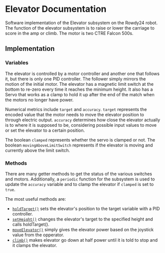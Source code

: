 # Elevator Documentation

Software implementation of the Elevator subsystem on the Rowdy24 robot. The function of the elevator subsystem is to raise or lower the carriage to score in the amp or climb. The motor is two CTRE Falcon 500s.

## Implementation

### Variables
The elevator is controlled by a motor controller and another one that follows it, but there is only one PID controller. The follower simply mirrors the motion of the initial motor. The elevator has a magnetic limit switch at the bottom to re-zero every time it reaches the minimum height. It also has a Servo that works as a clamp to hold it up after the end of the match when the motors no longer have power. 

Numerical metrics include `target` and `accuracy`. `target` represents the encoded value that the motor needs to move the elevator position to through electric output. `accuracy` determines how close the elevator actually is to where it is supposed to be, considering possible input values to move or set the elevator to a certain position. 

The boolean `clamped` represents whether the servo is clamped or not. The boolean `movingAboveLimitSwitch` represents if the elevator is moving and currently above the limit switch. 

### Methods
There are many getter methods to get the status of the various switches and motors. Additionally, a `periodic` function for the subsystem is used to update the `accuracy` variable and to clamp the elevator if `clamped` is set to `true`.

The most useful methods are: 
- [`holdTarget()`](../../src/main/java/frc/robot/subsystems/Elevator.java#L109) sets the elevator's position to the target variable with a PID controller. 
- [`setHeight()`](../../src/main/java/frc/robot/subsystems/Elevator.java#L150) changes the elevator's target to the specified height and calls holdTarget().
- [`moveElevator()`](../../src/main/java/frc/robot/subsystems/Elevator.java#L136) simply gives the elevator power based on the joystick value from the opperator. 
- [`climb()`](../../src/main/java/frc/robot/subsystems/Elevator.java#L114) makes elevator go down at half power until it is told to stop and it clamps the elevator. 